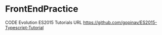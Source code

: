 # FrontEndPractice

CODE Evolution ES2015 Tutorials URL
https://github.com/gopinav/ES2015-Typescript-Tutorial
